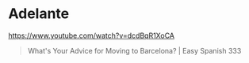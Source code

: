 # Adelante

https://www.youtube.com/watch?v=dcdBqR1XoCA

> What's Your Advice for Moving to Barcelona? | Easy Spanish 333
